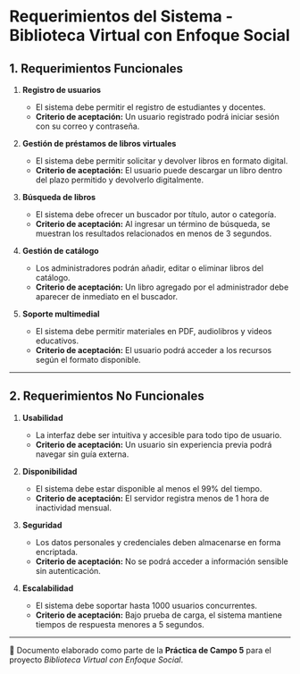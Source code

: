 # Requerimientos del Sistema - Biblioteca Virtual con Enfoque Social

## 1. Requerimientos Funcionales
1. **Registro de usuarios**  
   - El sistema debe permitir el registro de estudiantes y docentes.  
   - **Criterio de aceptación:** Un usuario registrado podrá iniciar sesión con su correo y contraseña.  

2. **Gestión de préstamos de libros virtuales**  
   - El sistema debe permitir solicitar y devolver libros en formato digital.  
   - **Criterio de aceptación:** El usuario puede descargar un libro dentro del plazo permitido y devolverlo digitalmente.  

3. **Búsqueda de libros**  
   - El sistema debe ofrecer un buscador por título, autor o categoría.  
   - **Criterio de aceptación:** Al ingresar un término de búsqueda, se muestran los resultados relacionados en menos de 3 segundos.  

4. **Gestión de catálogo**  
   - Los administradores podrán añadir, editar o eliminar libros del catálogo.  
   - **Criterio de aceptación:** Un libro agregado por el administrador debe aparecer de inmediato en el buscador.  

5. **Soporte multimedial**  
   - El sistema debe permitir materiales en PDF, audiolibros y videos educativos.  
   - **Criterio de aceptación:** El usuario podrá acceder a los recursos según el formato disponible.  

---

## 2. Requerimientos No Funcionales
1. **Usabilidad**  
   - La interfaz debe ser intuitiva y accesible para todo tipo de usuario.  
   - **Criterio de aceptación:** Un usuario sin experiencia previa podrá navegar sin guía externa.  

2. **Disponibilidad**  
   - El sistema debe estar disponible al menos el 99% del tiempo.  
   - **Criterio de aceptación:** El servidor registra menos de 1 hora de inactividad mensual.  

3. **Seguridad**  
   - Los datos personales y credenciales deben almacenarse en forma encriptada.  
   - **Criterio de aceptación:** No se podrá acceder a información sensible sin autenticación.  

4. **Escalabilidad**  
   - El sistema debe soportar hasta 1000 usuarios concurrentes.  
   - **Criterio de aceptación:** Bajo prueba de carga, el sistema mantiene tiempos de respuesta menores a 5 segundos.  

---

📌 Documento elaborado como parte de la **Práctica de Campo 5** para el proyecto _Biblioteca Virtual con Enfoque Social_.
